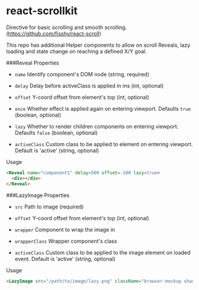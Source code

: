 # react-scrollkit
Directive for basic scrolling and smooth scrolling. (https://github.com/fisshy/react-scroll)

This repo has additional Helper components to allow on scroll Reveals, lazy loading and state change on reaching a defined X/Y goal.

###Reveal
Properties

- `name` Identify component's DOM node (string, required)

- `delay` Delay before activeClass is applied in ms (int, optional)

- `offset` Y-coord offset from element's top (int, optional)

- `once` Whether effect is applied again on entering viewport. Defaults `true` (boolean, optional)

- `lazy` Whether to render children components on entering viewport. Defaults `false` (boolean, optional)

- `activeClass` Custom class to be applied to element on entering viewport. Default is 'active' (string, optional)

Usage

```html
<Reveal name="component1" delay=500 offset=-100 lazy=true>
  <div></div>
</Reveal>
```


###LazyImage
Properties

- `src` Path to image (required)

- `offset` Y-coord offset from element's top (int, optional)

-  `wrapper` Component to wrap the image in

- `wrapperClass` Wrapper component's class

- `activeClass` Custom class to be applied to the image element on loaded event. Default is 'active' (string, optional)

Usage

```html
<LazyImage src="/path/to/image/lazy.png" className="browser-mockup shadow-2 animated-before" activeClass="fadeInto" />
```







